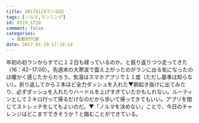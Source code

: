 ```yaml
---
title: 20170119ラン日記
tags: [ノルマ,ランニング]
id: 0119_1718
comment: false
categories:
  - 能動的代謝
date: 2017-01-19 17:18:14
---
```


年初の初ランからすでに１２日も経っているのか。と振り返りつつ走ってきた（16：42−17:00）。先週末の大寒波で震え上がったのがランに出る気になったのは暖かく感じたからだろう。気温はスマホアプリで１１度（ただし基準は知らない）。折り返してから２本ほど全力ダッシュを入れた▼朝起き抜けに出てみたり、必ずダッシュを入れたりハードルを上げすぎていたかもしれない。ルーティンとして２キロ行って帰るだけなのだから歩いて帰ってきてもいい。アプリを閉じてストレッチをしてもよいのだ。▼「ノルマを決めない」ことで、今日のチャレンジはどこまでできそうか？と臨むことができている。